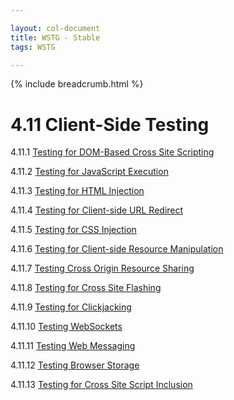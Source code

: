 ```yaml
---

layout: col-document
title: WSTG - Stable
tags: WSTG

---
```


{% include breadcrumb.html %}
# 4.11 Client-Side Testing

4.11.1 [Testing for DOM-Based Cross Site Scripting](01-Testing_for_DOM-based_Cross_Site_Scripting.md)

4.11.2 [Testing for JavaScript Execution](02-Testing_for_JavaScript_Execution.md)

4.11.3 [Testing for HTML Injection](03-Testing_for_HTML_Injection.md)

4.11.4 [Testing for Client-side URL Redirect](04-Testing_for_Client-side_URL_Redirect.md)

4.11.5 [Testing for CSS Injection](05-Testing_for_CSS_Injection.md)

4.11.6 [Testing for Client-side Resource Manipulation](06-Testing_for_Client-side_Resource_Manipulation.md)

4.11.7 [Testing Cross Origin Resource Sharing](07-Testing_Cross_Origin_Resource_Sharing.md)

4.11.8 [Testing for Cross Site Flashing](08-Testing_for_Cross_Site_Flashing.md)

4.11.9 [Testing for Clickjacking](09-Testing_for_Clickjacking.md)

4.11.10 [Testing WebSockets](10-Testing_WebSockets.md)

4.11.11 [Testing Web Messaging](11-Testing_Web_Messaging.md)

4.11.12 [Testing Browser Storage](12-Testing_Browser_Storage.md)

4.11.13 [Testing for Cross Site Script Inclusion](13-Testing_for_Cross_Site_Script_Inclusion.md)
